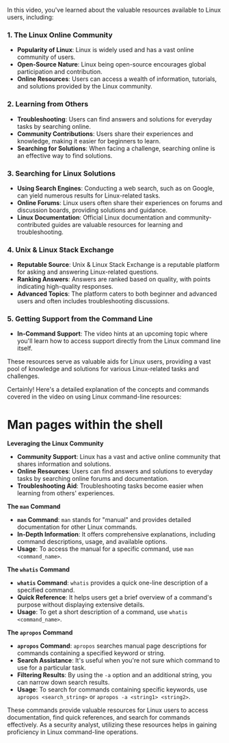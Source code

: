 In this video, you've learned about the valuable resources available to Linux users, including:

### **1. The Linux Online Community**

- **Popularity of Linux**: Linux is widely used and has a vast online community of users.
- **Open-Source Nature**: Linux being open-source encourages global participation and contribution.
- **Online Resources**: Users can access a wealth of information, tutorials, and solutions provided by the Linux community.

### **2. Learning from Others**

- **Troubleshooting**: Users can find answers and solutions for everyday tasks by searching online.
- **Community Contributions**: Users share their experiences and knowledge, making it easier for beginners to learn.
- **Searching for Solutions**: When facing a challenge, searching online is an effective way to find solutions.

### **3. Searching for Linux Solutions**

- **Using Search Engines**: Conducting a web search, such as on Google, can yield numerous results for Linux-related tasks.
- **Online Forums**: Linux users often share their experiences on forums and discussion boards, providing solutions and guidance.
- **Linux Documentation**: Official Linux documentation and community-contributed guides are valuable resources for learning and troubleshooting.

### **4. Unix & Linux Stack Exchange**

- **Reputable Source**: Unix & Linux Stack Exchange is a reputable platform for asking and answering Linux-related questions.
- **Ranking Answers**: Answers are ranked based on quality, with points indicating high-quality responses.
- **Advanced Topics**: The platform caters to both beginner and advanced users and often includes troubleshooting discussions.

### **5. Getting Support from the Command Line**

- **In-Command Support**: The video hints at an upcoming topic where you'll learn how to access support directly from the Linux command line itself.

These resources serve as valuable aids for Linux users, providing a vast pool of knowledge and solutions for various Linux-related tasks and challenges.

Certainly! Here's a detailed explanation of the concepts and commands covered in the video on using Linux command-line resources:

# Man pages within the shell


**Leveraging the Linux Community**
- **Community Support**: Linux has a vast and active online community that shares information and solutions.
- **Online Resources**: Users can find answers and solutions to everyday tasks by searching online forums and documentation.
- **Troubleshooting Aid**: Troubleshooting tasks become easier when learning from others' experiences.
  
**The `man` Command**
- **`man` Command**: `man` stands for "manual" and provides detailed documentation for other Linux commands.
- **In-Depth Information**: It offers comprehensive explanations, including command descriptions, usage, and available options.
- **Usage**: To access the manual for a specific command, use `man <command_name>`.

**The `whatis` Command**
- **`whatis` Command**: `whatis` provides a quick one-line description of a specified command.
- **Quick Reference**: It helps users get a brief overview of a command's purpose without displaying extensive details.
- **Usage**: To get a short description of a command, use `whatis <command_name>`.

**The `apropos` Command**
- **`apropos` Command**: `apropos` searches manual page descriptions for commands containing a specified keyword or string.
- **Search Assistance**: It's useful when you're not sure which command to use for a particular task.
- **Filtering Results**: By using the `-a` option and an additional string, you can narrow down search results.
- **Usage**: To search for commands containing specific keywords, use `apropos <search_string>` or `apropos -a <string1> <string2>`.

These commands provide valuable resources for Linux users to access documentation, find quick references, and search for commands effectively. As a security analyst, utilizing these resources helps in gaining proficiency in Linux command-line operations.